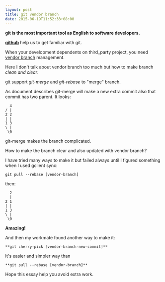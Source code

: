 ```yaml
---
layout: post
title: git vendor branch
date: 2015-06-19T11:52:33+08:00
---
```

**git is the most important tool as English to software developers.**

**[github](http://github.com)** help us to get familiar with git.

When your development dependents on third_party project, you need [vendor branch](http://yupengzhang.com/2014/05/29/svn-vendor-branch.html) management.

Here I don't talk about vendor branch too much but how to make branch *clean and clear*.

git support *git-merge* and *git-rebase* to "merge" branch.

As document describes git-merge will make a new extra commit also that commit has two parent. It looks:

      4
    / |
    2 2
    | |
    1 3
    \ |
     \0

git-merge makes the branch complicated.

How to make the branch clear and also updated with vendor branch?

I have tried many ways to make it but failed always until I figured something when I used gclient sync:

    git pull --rebase [vendor-branch]

then:

      2
      |
    2 1
    | |
    1 3
    \ |
     \0

**Amazing!**

And then my workmate found another way to make it:

    **git cherry-pick [vendor-branch-new-commit]**

It's easier and simpler way than

    **git pull --rebase [vendor-branch]**

Hope this essay help you avoid extra work.
